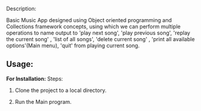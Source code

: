 Description:

Basic Music App designed using Object oriented programming and Collections framework concepts, using which we can perform multiple operations to name output to 'play next song', 'play previous song', 'replay the current song' , 'list of all songs', 'delete current song' , 'print all available options'(Main menu), 'quit' from playing current song.


## Usage:
**For Installation:**
Steps:

1. Clone the project to a local directory.

2. Run the Main program.